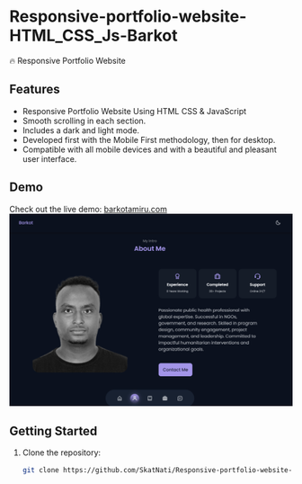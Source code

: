# Responsive-portfolio-website-HTML_CSS_Js-Barkot
🔥 Responsive Portfolio Website

## Features

- Responsive Portfolio Website Using HTML CSS & JavaScript
- Smooth scrolling in each section.
- Includes a dark and light mode.
- Developed first with the Mobile First methodology, then for desktop.
- Compatible with all mobile devices and with a beautiful and pleasant user interface.

## Demo

Check out the live demo: [barkotamiru.com](https://barkotamiru.com)
<img src="screenshots/Screenshot 2024-01-22 202724.png" />
## Getting Started

1. Clone the repository:

   ```bash
   git clone https://github.com/SkatNati/Responsive-portfolio-website-HTML_CSS_Js-Barkot.git
